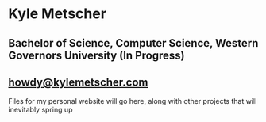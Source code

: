 # Kyle Metscher
## Bachelor of Science, Computer Science, Western Governors University (In Progress)
## howdy@kylemetscher.com
Files for my personal website will go here, along with other projects that will inevitably spring up

<!---
kmetscher/kmetscher is a ✨ special ✨ repository because its `README.md` (this file) appears on your GitHub profile.
You can click the Preview link to take a look at your changes.
--->
